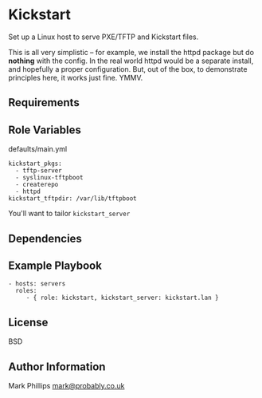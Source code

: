 Kickstart
=========

Set up a Linux host to serve PXE/TFTP and Kickstart files.

This is all very simplistic – for example, we install the httpd package but do
**nothing** with the config. In the real world httpd would be a separate
install, and hopefully a proper configuration. But, out of the box, to
demonstrate principles here, it works just fine. YMMV.

Requirements
------------


Role Variables
--------------

defaults/main.yml

```
kickstart_pkgs: 
  - tftp-server
  - syslinux-tftpboot
  - createrepo
  - httpd
kickstart_tftpdir: /var/lib/tftpboot
```

You'll want to tailor `kickstart_server`

Dependencies
------------


Example Playbook
----------------

    - hosts: servers
      roles:
         - { role: kickstart, kickstart_server: kickstart.lan }

License
-------

BSD

Author Information
------------------

Mark Phillips <mark@probably.co.uk>

